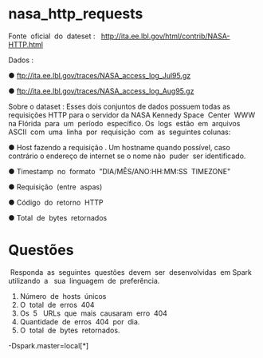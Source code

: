 # nasa_http_requests

Fonte​ ​ oficial​ ​ do​ ​ dateset​ : ​ ​ http://ita.ee.lbl.gov/html/contrib/NASA-HTTP.html

Dados​ :

●  ftp://ita.ee.lbl.gov/traces/NASA_access_log_Jul95.gz

●  ftp://ita.ee.lbl.gov/traces/NASA_access_log_Aug95.gz


Sobre o dataset​ : Esses dois conjuntos de dados possuem todas as requisições HTTP para o servidor da NASA Kennedy
Space​ ​ Center​ ​ WWW​ ​ na​ ​ Flórida​ ​ para​ ​ um​ ​ período​ ​ específico.
Os​ ​ logs​ ​ estão​ ​ em​ ​ arquivos​ ​ ASCII​ ​ com​ ​ uma​ ​ linha​ ​ por​ ​ requisição​ ​ com​ ​ as​ ​ seguintes​ ​ colunas:

● Host fazendo a requisição​ . Um hostname quando possível, caso contrário o endereço de internet se o nome
não​ ​ puder​ ​ ser​ ​ identificado.

● Timestamp​ ​ no​ ​ formato​ ​ "DIA/MÊS/ANO:HH:MM:SS​ ​ TIMEZONE"

● Requisição​ ​ (entre​ ​ aspas)

● Código​ ​ do​ ​ retorno​ ​ HTTP

● Total​ ​ de​ ​ bytes​ ​ retornados

# Questões
​
Responda​ ​ as​ ​ seguintes​ ​ questões​ ​ devem​ ​ ser​ ​ desenvolvidas​ ​ em​ ​ Spark​ ​ utilizando​ ​ a ​ ​ sua​ ​ linguagem​ ​ de​ ​ preferência.
1. Número​ ​ de​ ​ hosts​ ​ únicos
2. O​ ​ total​ ​ de​ ​ erros​ ​ 404
3. Os​ ​ 5 ​ ​ URLs​ ​ que​ ​ mais​ ​ causaram​ ​ erro​ ​ 404
4. Quantidade​ ​ de​ ​ erros​ ​ 404​ ​ por​ ​ dia.
5. O​ ​ total​ ​ de​ ​ bytes​ ​ retornados.

-Dspark.master=local[*]
